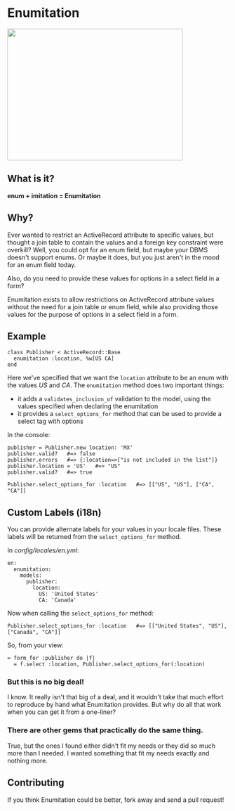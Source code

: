 # Enumitation

<img src="http://upload.wikimedia.org/wikipedia/commons/c/c7/Kanikama.jpg" width="400" height="300"/>

## What is it?

**enum + imitation = Enumitation**

## Why?

Ever wanted to restrict an ActiveRecord attribute to specific values, but thought a
join table to contain the values and a foreign key constraint were overkill?  Well, you
could opt for an enum field, but maybe your DBMS doesn't support enums.  Or maybe it does,
but you just aren't in the mood for an enum field today.

Also, do you need to provide these values for options in a select field
in a form?

Enumitation exists to allow restrictions on ActiveRecord attribute values without
the need for a join table or enum field, while also providing those values for
the purpose of options in a select field in a form.

## Example

    class Publisher < ActiveRecord::Base
      enumitation :location, %w[US CA]
    end

Here we've specified that we want the `location` attribute to be an enum
with the values *US* and *CA*.  The `enumitation` method does two
important things:

* it adds a `validates_inclusion_of` validation to the model, using the
  values specified when declaring the enumitation
* it provides a `select_options_for` method that can be used to provide
  a select tag with options

In the console:

    publisher = Publisher.new location: 'MX'
    publisher.valid?   #=> false
    publisher.errors   #=> {:location=>["is not included in the list"]}
    publisher.location = 'US'   #=> "US"
    publisher.valid?   #=> true

    Publisher.select_options_for :location   #=> [["US", "US"], ["CA", "CA"]]

## Custom Labels (i18n)

You can provide alternate labels for your values in your locale files.
These labels will be returned from the `select_options_for` method.

In *config/locales/en.yml*:

    en:
      enumitation:
        models:
          publisher:
            location:
              US: 'United States'
              CA: 'Canada'

Now when calling the `select_options_for` method:

    Publisher.select_options_for :location   #=> [["United States", "US"], ["Canada", "CA"]]

So, from your view:

    = form_for :publisher do |f|
      = f.select :location, Publisher.select_options_for(:location)

### But this is no big deal!

I know.  It really isn't that big of a deal, and it wouldn't take that
much effort to reproduce by hand what Enumitation provides.  But why do
all that work when you can get it from a one-liner?


### There are other gems that practically do the same thing.

True, but the ones I found either didn't fit my needs or they did so much more than I needed.
I wanted something that fit my needs exactly and nothing more.

## Contributing

If you think Enumitation could be better, fork away and send a pull
request!

